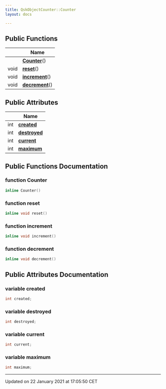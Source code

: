 ```yaml
---
title: QskObjectCounter::Counter
layout: docs

---
```





## Public Functions

|                | Name           |
| -------------- | -------------- |
| | **[Counter](/docs/classes/class_qsk_object_counter_1_1_counter/#function-counter)**() |
| void | **[reset](/docs/classes/class_qsk_object_counter_1_1_counter/#function-reset)**() |
| void | **[increment](/docs/classes/class_qsk_object_counter_1_1_counter/#function-increment)**() |
| void | **[decrement](/docs/classes/class_qsk_object_counter_1_1_counter/#function-decrement)**() |

## Public Attributes

|                | Name           |
| -------------- | -------------- |
| int | **[created](/docs/classes/class_qsk_object_counter_1_1_counter/#variable-created)**  |
| int | **[destroyed](/docs/classes/class_qsk_object_counter_1_1_counter/#variable-destroyed)**  |
| int | **[current](/docs/classes/class_qsk_object_counter_1_1_counter/#variable-current)**  |
| int | **[maximum](/docs/classes/class_qsk_object_counter_1_1_counter/#variable-maximum)**  |

## Public Functions Documentation

### function Counter

```cpp
inline Counter()
```


### function reset

```cpp
inline void reset()
```


### function increment

```cpp
inline void increment()
```


### function decrement

```cpp
inline void decrement()
```


## Public Attributes Documentation

### variable created

```cpp
int created;
```


### variable destroyed

```cpp
int destroyed;
```


### variable current

```cpp
int current;
```


### variable maximum

```cpp
int maximum;
```


-------------------------------

Updated on 22 January 2021 at 17:05:50 CET
